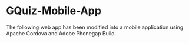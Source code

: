 # GQuiz-Mobile-App
The following web app has been modified into a mobile application using Apache Cordova and Adobe Phonegap Build.
